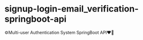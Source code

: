 # signup-login-email_verification-springboot-api
⚙️Multi-user Authentication System SpringBoot API❤️‍🔥
